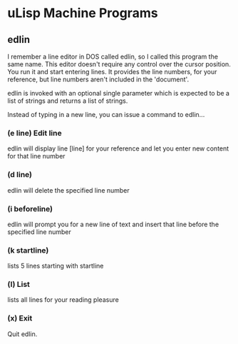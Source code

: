 # uLisp Machine Programs

## edlin

I remember a line editor in DOS called edlin, so I called this program the same name. This editor doesn't require any control over the cursor position. You run it and start entering lines. It provides the line numbers, for your reference, but line numbers aren't included in the 'document'.

edlin is invoked with an optional single parameter which is expected to be a list of strings and returns a list of strings.

Instead of typing in a new line, you can issue a command to edlin...

### (e line) Edit line 

edlin will display line \[line\] for your reference and let you enter new content for that line number

### (d line)

edlin will delete the specified line number

### (i beforeline)

edlin will prompt you for a new line of text and insert that line before the specified line number

### (k startline)

lists 5 lines starting with startline

### (l) List

lists all lines for your reading pleasure

### (x) Exit

Quit edlin. 
